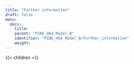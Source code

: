 ```yaml
---
title: "Further information"
draft: false
menu:
  docs:
    title:
    parent: "PINE_H64_Model_B"
    identifier: "PINE_H64_Model_B/Further_information"
    weight:
---
```


{{< children >}}